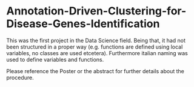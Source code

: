 # Annotation-Driven-Clustering-for-Disease-Genes-Identification


This was the first project in the Data Science field.
Being that, it had not been structured in a proper way (e.g. functions are defined using local variables, no classes are used etcetera). Furthermore italian naming was used to define variables and functions.

Please reference the Poster or the abstract for further details about the procedure.
